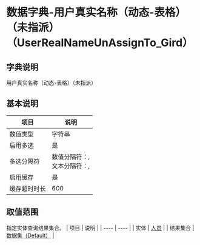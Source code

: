 # 数据字典-用户真实名称（动态-表格）（未指派）（UserRealNameUnAssignTo_Gird）
## 字典说明
用户真实名称（动态-表格）（未指派）

## 基本说明
| 项目 | 说明 |
| ---- | ---- |
| 数值类型 | 字符串 |
| 启用多选 | 是 |
| 多选分隔符 | 数值分隔符：,<br>文本分隔符：, |
| 启用缓存 | 是 |
| 缓存超时时长 | 600 |

## 取值范围
指定实体查询结果集合。
| 项目 | 说明 |
| ---- | ---- |
| 实体 | [人员](../module/ou/SysEmployee) |
| 结果集合 | [数据集（Default）](../module/ou/SysEmployee/#数据集合-数据集（Default）) |

